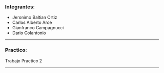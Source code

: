 ### Integrantes:
- Jeronimo Baltian Ortiz
- Carlos Alberto Arce
- Gianfranco Campagnucci
- Dario Colantonio
***
### Practico:
Trabajo Practico 2
***
